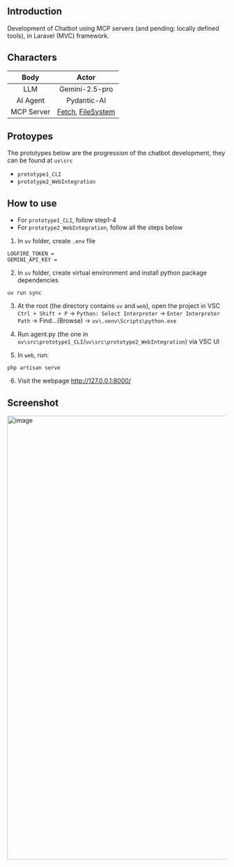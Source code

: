 ## Introduction
Development of Chatbot using MCP servers (and pending: locally defined tools), in Laravel (MVC) framework.

## Characters
| Body    | Actor |
| :--------: | :-------: |
| LLM | Gemini-2.5-pro    |
| AI Agent | Pydantic-AI     |
| MCP Server    | [Fetch](https://github.com/modelcontextprotocol/servers/tree/main/src/fetch), [FileSystem](https://github.com/modelcontextprotocol/servers/tree/main/src/filesystem)    |

## Protoypes
The prototypes below are the progression of the chatbot development, they can be found at `uv\src`
- `prototype1_CLI`
- `prototype2_WebIntegration`

## How to use 
- For `prototype1_CLI`, follow step1-4
- For `prototype2_WebIntegration`, follow all the steps below

1. In `uv` folder, create `.env` file 
```
LOGFIRE_TOKEN = 
GEMINI_API_KEY = 
```

2. In `uv` folder, create virtual environment and install python package dependencies
```
uv run sync
```

3. At the root (the directory contains `uv` and `web`), open the project in VSC
`Ctrl + Shift + P` -> `Python: Select Interpreter` -> `Enter Interpreter Path` -> Find...(Browse) -> `uv\.venv\Scripts\python.exe`

4. Run agent.py (the one in `uv\src\prototype1_CLI`/`uv\src\prototype2_WebIntegration`) via VSC UI

5. In `web`, run:
```
php artisan serve
```

6. Visit the webpage
http://127.0.0.1:8000/

## Screenshot
<img width="1855" height="1019" alt="image" src="https://github.com/user-attachments/assets/922528d6-f4a7-42f8-bbaa-2cbfe45bfae4" />

